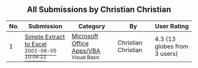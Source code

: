 ﻿<div align="center">

## All Submissions by Christian Christian

</div>

No.  | Submission | Category | By   | User Rating
---- | ---------- | -------- | ---- | -----------
1 | [Simple Extract to Excel<br /><sup>2001-06-05 10:06:22</sup>](https://github.com/Planet-Source-Code/christian-christian-simple-extract-to-excel__1-23783) | [Microsoft Office Apps/VBA<br /><sup>Visual Basic</sup>](../ByCategory/microsoft-office-apps-vba__1-42.md) | Christian Christian | 4.3 (13 globes from 3 users)
